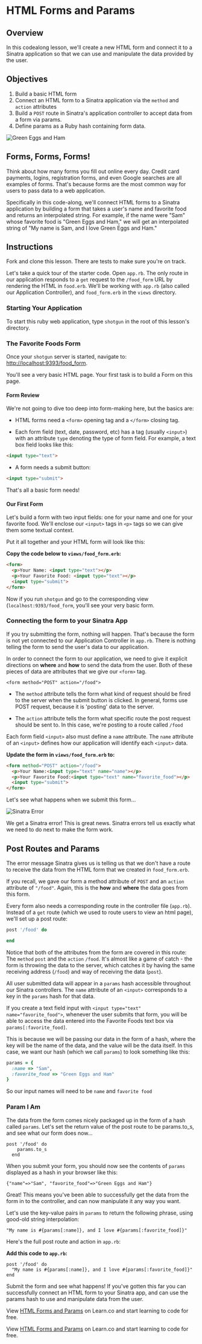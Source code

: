# HTML Forms and Params

## Overview

In this codealong lesson, we'll create a new HTML form and connect it to a Sinatra application so that we can use and manipulate the data provided by the user.

## Objectives

1. Build a basic HTML form
2. Connect an HTML form to a Sinatra application via the `method` and `action` attributes
3. Build a `POST` route in Sinatra's application controller to accept data from a form via params.
4. Define params as a Ruby hash containing form data.

![Green Eggs and Ham](https://s3.amazonaws.com/learn-verified/green-eggs-ham.jpeg)

## Forms, Forms, Forms!

Think about how many forms you fill out online every day. Credit card payments, logins, registration forms, and even Google searches are all examples of forms. That's because forms are the most common way for users to pass data to a web application.

Specifically in this code-along, we'll connect HTML forms to a Sinatra application by building a form that takes a user's name and favorite food and returns an interpolated string. For example, if the name were "Sam" whose favorite food is "Green Eggs and Ham," we will get an interpolated string of "My name is Sam, and I love Green Eggs and Ham."

## Instructions

Fork and clone this lesson. There are tests to make sure you're on track.

Let's take a quick tour of the starter code. Open `app.rb`. The only route in our application responds to a `get` request to the `/food_form` URL by rendering the HTML in `food.erb`. We'll be working with `app.rb` (also called our Application Controller), and `food_form.erb` in the `views` directory.

### Starting Your Application

To start this ruby web application, type `shotgun` in the root of this lesson's directory.

### The Favorite Foods Form

Once your `shotgun` server is started, navigate to: [http://localhost:9393/food_form](http://127.0.0.1:9393/food_form).

You'll see a very basic HTML page. Your first task is to build a Form on this page.

#### Form Review

We're not going to dive too deep into form-making here, but the basics are:

+  HTML forms need a `<form>` opening tag and a `</form>` closing tag.

+ Each form field (text, date, password, etc) has a tag (usually `<input>`) with an attribute `type` denoting the type of form field. For example, a text box field looks like this:

```html
<input type="text">
```

+ A form needs a submit button:

```html
<input type="submit">
```

That's all a basic form needs!

#### Our First Form

Let's build a form with two input fields: one for your name and one for your favorite food. We'll enclose our `<input>` tags in `<p>` tags so we can give them some textual context.

Put it all together and your HTML form will look like this:

**Copy the code below to `views/food_form.erb`:**

```html
<form>
  <p>Your Name: <input type="text"></p>
  <p>Your Favorite Food: <input type="text"></p>
  <input type="submit">
</form>
```

Now if you run `shotgun` and go to the corresponding view (`localhost:9393/food_form`, you'll see your very basic form.

### Connecting the form to your Sinatra App

If you try submitting the form, nothing will happen. That's because the form is not yet connected to our Application Controller in `app.rb`. There is nothing telling the form to send the user's data to our application.

In order to connect the form to our application, we need to give it explicit directions on **where** and **how** to send the data from the user. Both of these pieces of data are attributes that we give our `<form>` tag.

```
<form method="POST" action="/food">
```

+ The `method` attribute tells the form what kind of request should be fired to the server when the submit button is clicked. In general, forms use POST request, because it is 'posting' data to the server.

+ The `action` attribute tells the form what specific route the post request should be sent to. In this case, we're posting to a route called `/food`

Each form field `<input>` also must define a `name` attribute. The `name` attribute of an `<input>` defines how our application will identify each `<input>` data.

**Update the form in `views/food_form.erb` to:**

```html
<form method="POST" action="/food">
  <p>Your Name:<input type="text" name="name"></p>
  <p>Your Favorite Food:<input type="text" name="favorite_food"></p>
  <input type="submit">
</form>
```

Let's see what happens when we submit this form...

![Sinatra Error](http://s3.amazonaws.com/readme-pics/localhost_9393_food.png)

We get a Sinatra error! This is great news. Sinatra errors tell us exactly what we need to do next to make the form work.

## Post Routes and Params

The error message Sinatra gives us is telling us that we don't have a route to receive the data from the HTML form that we created in `food_form.erb`.

If you recall, we gave our form a method attribute of `POST` and an `action` attribute of `"/food"`. Again, this is the **how** and **where** the data goes from this form.

Every form also needs a corresponding route in the controller file (`app.rb`). Instead of a `get` route (which we used to route users to view an html page), we'll set up a post route:

```ruby
post '/food' do

end
```

Notice that both of the attributes from the form are covered in this route: The `method` `post` and the `action` `/food`. It's almost like a game of catch - the form is throwing the data to the server, which catches it by having the same receiving address (`/food`) and way of receiving the data (`post`).

All user submitted data will appear in a `params` hash accessible throughout our Sinatra controllers. The `name` attribute of an `<input>` corresponds to a key in the `params` hash for that data.

If you create a text field input with `<input type="text" name="favorite_food">`, whenever the user submits that form, you will be able to access the data entered into the Favorite Foods text box via `params[:favorite_food]`.

This is because we will be passing our data in the form of a hash, where the key will be the name of the data, and the value will be the data itself. In this case, we want our hash (which we call `params`) to look something like this:

```ruby
params = {
  :name => "Sam",
  :favorite_food => "Green Eggs and Ham"
}
```

So our input names will need to be `name` and `favorite food`

### Param I Am

The data from the form comes nicely packaged up in the form of a hash called `params`. Let's set the return value of the post route to be params.to_s, and see what our form does now...

```
post '/food' do
    params.to_s
  end
```

When you submit your form, you should now see the contents of `params` displayed as a hash in your browser like this:

```
{"name"=>"Sam", "favorite_food"=>"Green Eggs and Ham"}
```

Great! This means you've been able to successfully get the data from the form in to the controller, and can now manipulate it any way you want.

Let's use the key-value pairs in `params` to return the following phrase, using good-old string interpolation:

```
"My name is #{params[:name]}, and I love #{params[:favorite_food]}"
```

Here's the full post route and action in `app.rb`:

**Add this code to `app.rb`:**

```
post '/food' do
  "My name is #{params[:name]}, and I love #{params[:favorite_food]}"
end
```

Submit the form and see what happens! If you've gotten this far you can successfully connect an HTML form to your Sinatra app, and can use the params hash to use and manipulate data from the user.

<p data-visibility='hidden'>View <a href='https://learn.co/lessons/sinatra-forms-params-readme-walkthrough' title='HTML Forms and Params'>HTML Forms and Params</a> on Learn.co and start learning to code for free.</p>

<p data-visibility='hidden'>View <a href='https://learn.co/lessons/sinatra-forms-params-readme-walkthrough'>HTML Forms and Params</a> on Learn.co and start learning to code for free.</p>
